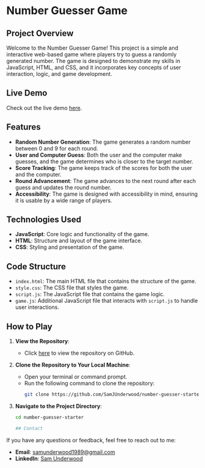 # Number Guesser Game

## Project Overview

Welcome to the Number Guesser Game! This project is a simple and interactive web-based game where players try to guess a randomly generated number. The game is designed to demonstrate my skills in JavaScript, HTML, and CSS, and it incorporates key concepts of user interaction, logic, and game development.

## Live Demo

Check out the live demo <a href="https://SamJUnderwood.github.io/number-guesser-starter/" target="_blank">here</a>.

## Features

- **Random Number Generation**: The game generates a random number between 0 and 9 for each round.
- **User and Computer Guess**: Both the user and the computer make guesses, and the game determines who is closer to the target number.
- **Score Tracking**: The game keeps track of the scores for both the user and the computer.
- **Round Advancement**: The game advances to the next round after each guess and updates the round number.
- **Accessibility**: The game is designed with accessibility in mind, ensuring it is usable by a wide range of players.

## Technologies Used

- **JavaScript**: Core logic and functionality of the game.
- **HTML**: Structure and layout of the game interface.
- **CSS**: Styling and presentation of the game.

## Code Structure

- `index.html`: The main HTML file that contains the structure of the game.
- `style.css`: The CSS file that styles the game.
- `script.js`: The JavaScript file that contains the game logic.
- `game.js`: Additional JavaScript file that interacts with `script.js` to handle user interactions.

## How to Play

1. **View the Repository**:
   - Click [here](https://github.com/SamJUnderwood/number-guesser-starter) to view the repository on GitHub.

2. **Clone the Repository to Your Local Machine**:
   - Open your terminal or command prompt.
   - Run the following command to clone the repository:
     ```bash
     git clone https://github.com/SamJUnderwood/number-guesser-starter.git
     ```

3. **Navigate to the Project Directory**:
   ```bash
   cd number-guesser-starter

   ## Contact

If you have any questions or feedback, feel free to reach out to me:

- **Email**: [samunderwood1989@gmail.com](mailto:samunderwood1989@gmail.com)
- **LinkedIn**: [Sam Underwood](https://www.linkedin.com/in/sam-underwood-6448452b5)
